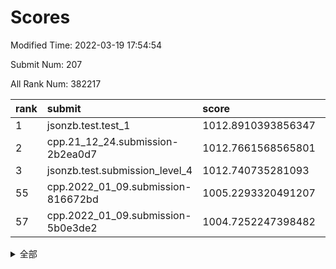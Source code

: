 # Scores

Modified Time: 2022-03-19 17:54:54

Submit Num: 207

All Rank Num: 382217

| rank |               submit               |       score        |       sigma        | pk_num |
| :--- | :--------------------------------- | :----------------- | :----------------- | :----- |
| 1    | jsonzb.test.test_1                 | 1012.8910393856347 | 0.773266506467547  | 7388   |
| 2    | cpp.21_12_24.submission-2b2ea0d7   | 1012.7661568565801 | 0.7916328628332897 | 7388   |
| 3    | jsonzb.test.submission_level_4     | 1012.740735281093  | 0.78560212785922   | 7387   |
| 55   | cpp.2022_01_09.submission-816672bd | 1005.2293320491207 | 0.7123804925294792 | 7382   |
| 57   | cpp.2022_01_09.submission-5b0e3de2 | 1004.7252247398482 | 0.7067728920077759 | 7388   |


<details>
<summary>全部</summary>

| rank |                 submit                 |       score        |       sigma        | pk_num |
| :--- | :------------------------------------- | :----------------- | :----------------- | :----- |
| 1    | jsonzb.test.test_1                     | 1012.8910393856347 | 0.773266506467547  | 7388   |
| 2    | cpp.21_12_24.submission-2b2ea0d7       | 1012.7661568565801 | 0.7916328628332897 | 7388   |
| 3    | jsonzb.test.submission_level_4         | 1012.740735281093  | 0.78560212785922   | 7387   |
| 4    | gobigger.level_3.submission_level_3_40 | 1012.1270429121128 | 0.7815198375135217 | 7383   |
| 5    | gobigger.level_3.submission_level_3_29 | 1011.8332073492587 | 0.7918098670866281 | 7380   |
| 6    | gobigger.level_3.submission_level_3_46 | 1011.5503167370626 | 0.7892453738453535 | 7383   |
| 7    | gobigger.level_3.submission_level_3_25 | 1011.4485792202687 | 0.7550258958178382 | 7380   |
| 8    | gobigger.level_3.submission_level_3_15 | 1011.2589586352819 | 0.7619862449641598 | 7388   |
| 9    | gobigger.level_3.submission_level_3_37 | 1011.1565908144745 | 0.7721462977555934 | 7387   |
| 10   | gobigger.level_3.submission_level_3_18 | 1010.9134743357728 | 0.7468374062432975 | 7387   |
| 11   | gobigger.level_3.submission_level_3_28 | 1010.8655509107203 | 0.7716102565790177 | 7394   |
| 12   | gobigger.level_3.submission_level_3_42 | 1010.836899270663  | 0.7659946618107567 | 7388   |
| 13   | gobigger.level_3.submission_level_3_34 | 1010.7990646161229 | 0.7568550067089006 | 7386   |
| 14   | gobigger.level_3.submission_level_3_43 | 1010.5817611376164 | 0.7664516747181354 | 7392   |
| 15   | gobigger.level_3.submission_level_3_44 | 1010.5123639437161 | 0.7483579030258791 | 7386   |
| 16   | gobigger.level_3.submission_level_3_20 | 1010.3717412206712 | 0.7442955242308208 | 7386   |
| 17   | gobigger.level_3.submission_level_3_7  | 1010.3235925590253 | 0.7513335494280688 | 7385   |
| 18   | gobigger.level_3.submission_level_3_27 | 1010.2831724654169 | 0.7607526087890746 | 7391   |
| 19   | gobigger.level_3.submission_level_3_5  | 1010.2713743026768 | 0.7689366075074218 | 7386   |
| 20   | gobigger.level_3.submission_level_3_19 | 1010.2650703984832 | 0.744084484950551  | 7384   |
| 21   | gobigger.level_3.submission_level_3_24 | 1010.2541366717102 | 0.8010837853162041 | 7386   |
| 22   | gobigger.level_3.submission_level_3_49 | 1010.2255160516551 | 0.7579828448264931 | 7388   |
| 23   | gobigger.level_3.submission_level_3_33 | 1010.2229528161298 | 0.7508576647875314 | 7388   |
| 24   | gobigger.level_3.submission_level_3_21 | 1010.2035537277847 | 0.7663198363213236 | 7390   |
| 25   | gobigger.level_3.submission_level_3_17 | 1010.1870909492659 | 0.769904323224858  | 7383   |
| 26   | gobigger.level_3.submission_level_3_36 | 1010.1813443914784 | 0.756495402470275  | 7378   |
| 27   | gobigger.level_3.submission_level_3_0  | 1010.0965474994119 | 0.7250693832427275 | 7388   |
| 28   | gobigger.level_3.submission_level_3_41 | 1010.0915439331508 | 0.7370554563935194 | 7385   |
| 29   | gobigger.level_3.submission_level_3_6  | 1010.0659213460232 | 0.7636224369396168 | 7389   |
| 30   | gobigger.level_3.submission_level_3_10 | 1010.0072150511224 | 0.7751717171326249 | 7382   |
| 31   | gobigger.level_3.submission_level_3_23 | 1009.9518852491605 | 0.7706836823205675 | 7385   |
| 32   | gobigger.level_3.submission_level_3_4  | 1009.8404148854023 | 0.7491581503740573 | 7388   |
| 33   | gobigger.level_3.submission_level_3_22 | 1009.833909052659  | 0.762096289238113  | 7383   |
| 34   | gobigger.level_3.submission_level_3_31 | 1009.8017171270918 | 0.7801158579912428 | 7386   |
| 35   | gobigger.level_3.submission_level_3_12 | 1009.8002702647676 | 0.755462871793909  | 7383   |
| 36   | gobigger.level_3.submission_level_3_35 | 1009.7736608622215 | 0.7475487788524211 | 7388   |
| 37   | gobigger.level_3.submission_level_3_26 | 1009.7619253108037 | 0.7717909299286281 | 7387   |
| 38   | gobigger.level_3.submission_level_3_30 | 1009.6838647574067 | 0.7611079900480408 | 7387   |
| 39   | gobigger.level_3.submission_level_3_45 | 1009.6609991553577 | 0.7505353873542974 | 7384   |
| 40   | gobigger.level_3.submission_level_3_14 | 1009.6427450937219 | 0.7593860186036501 | 7385   |
| 41   | gobigger.level_3.submission_level_3_2  | 1009.5592091084969 | 0.7666937509185751 | 7382   |
| 42   | gobigger.level_3.submission_level_3_9  | 1009.4785219382578 | 0.748826586172937  | 7384   |
| 43   | gobigger.level_3.submission_level_3_16 | 1009.3782264495005 | 0.7858619329978566 | 7386   |
| 44   | gobigger.level_3.submission_level_3_39 | 1009.3099585915276 | 0.7482030132159009 | 7388   |
| 45   | gobigger.level_3.submission_level_3_8  | 1009.1833510880008 | 0.7614316924185305 | 7387   |
| 46   | gobigger.level_3.submission_level_3_47 | 1009.1415937297514 | 0.7573153308497607 | 7388   |
| 47   | gobigger.level_3.submission_level_3_38 | 1008.9546924630052 | 0.7697064712439549 | 7390   |
| 48   | gobigger.level_3.submission_level_3_48 | 1008.9061182544409 | 0.7440317651164847 | 7383   |
| 49   | gobigger.level_3.submission_level_3_32 | 1008.8917135873214 | 0.7450195978689218 | 7382   |
| 50   | gobigger.level_3.submission_level_3_11 | 1008.8790763235039 | 0.7391444606505871 | 7382   |
| 51   | gobigger.level_3.submission_level_3_13 | 1008.8618627564242 | 0.7430130295100457 | 7385   |
| 52   | gobigger.level_3.submission_level_3_3  | 1008.6976870221819 | 0.761124065076089  | 7388   |
| 53   | gobigger.level_3.submission_level_3_1  | 1008.5374702729229 | 0.7503638666483285 | 7384   |
| 54   | gobigger.level_1.submission_level_1_25 | 1005.4263317886312 | 0.724920387357869  | 7387   |
| 55   | cpp.2022_01_09.submission-816672bd     | 1005.2293320491207 | 0.7123804925294792 | 7382   |
| 56   | gobigger.level_1.submission_level_1_5  | 1004.9794377984075 | 0.7222862762956357 | 7389   |
| 57   | cpp.2022_01_09.submission-5b0e3de2     | 1004.7252247398482 | 0.7067728920077759 | 7388   |
| 58   | gobigger.level_1.submission_level_1_46 | 1004.6894946254836 | 0.7163536437807768 | 7379   |
| 59   | gobigger.level_1.submission_level_1_43 | 1004.36639561119   | 0.7085959576642684 | 7390   |
| 60   | gobigger.level_1.submission_level_1_29 | 1004.351241798599  | 0.7206958817884341 | 7379   |
| 61   | gobigger.level_1.submission_level_1_7  | 1004.2610286392061 | 0.7287034667503044 | 7383   |
| 62   | gobigger.level_1.submission_level_1_34 | 1004.2427125363107 | 0.7230273240420722 | 7384   |
| 63   | gobigger.level_1.submission_level_1_20 | 1004.1394587983668 | 0.7162590531642934 | 7384   |
| 64   | gobigger.level_1.submission_level_1_49 | 1004.0846955510372 | 0.7115282527864835 | 7386   |
| 65   | gobigger.level_1.submission_level_1_3  | 1003.9091012957527 | 0.7308686765565146 | 7385   |
| 66   | gobigger.level_1.submission_level_1_44 | 1003.8669540672342 | 0.7310502854441725 | 7383   |
| 67   | gobigger.level_1.submission_level_1_14 | 1003.8277982902555 | 0.7179276243456125 | 7387   |
| 68   | gobigger.level_1.submission_level_1_36 | 1003.7981903765177 | 0.7231850848184113 | 7384   |
| 69   | gobigger.level_1.submission_level_1_16 | 1003.7517437749376 | 0.7300476034604714 | 7388   |
| 70   | gobigger.level_1.submission_level_1_6  | 1003.6775421194143 | 0.7160135867830406 | 7384   |
| 71   | gobigger.level_1.submission_level_1_28 | 1003.6701483757757 | 0.7267680353706489 | 7390   |
| 72   | gobigger.level_1.submission_level_1_26 | 1003.6610749930414 | 0.7199626782048515 | 7384   |
| 73   | gobigger.level_1.submission_level_1_35 | 1003.6599772868932 | 0.7154959288524956 | 7386   |
| 74   | gobigger.level_1.submission_level_1_23 | 1003.6158704481229 | 0.7094573589186308 | 7390   |
| 75   | gobigger.level_1.submission_level_1_45 | 1003.5857542042309 | 0.7060010208970106 | 7389   |
| 76   | gobigger.level_1.submission_level_1_41 | 1003.5625899711971 | 0.714468053565329  | 7386   |
| 77   | gobigger.level_1.submission_level_1_18 | 1003.535631987489  | 0.7106246450766319 | 7385   |
| 78   | gobigger.level_1.submission_level_1_2  | 1003.4675621125604 | 0.7172298125413803 | 7388   |
| 79   | gobigger.level_1.submission_level_1_1  | 1003.4042510255313 | 0.7267229929501331 | 7383   |
| 80   | gobigger.level_1.submission_level_1_32 | 1003.3816188966733 | 0.7119043631854032 | 7382   |
| 81   | gobigger.level_1.submission_level_1_42 | 1003.3666218845515 | 0.7122093326843286 | 7384   |
| 82   | gobigger.level_1.submission_level_1_24 | 1003.3421597927563 | 0.7146457777455976 | 7389   |
| 83   | gobigger.level_1.submission_level_1_38 | 1003.3028137535097 | 0.7051302979738232 | 7388   |
| 84   | gobigger.level_1.submission_level_1_37 | 1003.2584123371994 | 0.7101747419345646 | 7387   |
| 85   | gobigger.level_1.submission_level_1_17 | 1003.0650817747182 | 0.7125042129350113 | 7386   |
| 86   | gobigger.level_1.submission_level_1_13 | 1003.0569369349377 | 0.712142797651677  | 7386   |
| 87   | gobigger.level_1.submission_level_1_48 | 1003.0187443215523 | 0.7185632680815799 | 7384   |
| 88   | gobigger.level_1.submission_level_1_9  | 1002.9944485966732 | 0.716332319774837  | 7385   |
| 89   | gobigger.level_1.submission_level_1_11 | 1002.9776531050094 | 0.7161652675689338 | 7385   |
| 90   | gobigger.level_1.submission_level_1_10 | 1002.8649667011317 | 0.7251716406833376 | 7382   |
| 91   | gobigger.level_1.submission_level_1_0  | 1002.8513522953982 | 0.7182071530868858 | 7386   |
| 92   | gobigger.level_1.submission_level_1_47 | 1002.8475501996442 | 0.7162216813561807 | 7390   |
| 93   | gobigger.level_1.submission_level_1_8  | 1002.7932415009299 | 0.7218063039224631 | 7389   |
| 94   | gobigger.level_1.submission_level_1_22 | 1002.7570665303614 | 0.7091941362175007 | 7381   |
| 95   | gobigger.level_1.submission_level_1_21 | 1002.6911805363604 | 0.7195193121688197 | 7390   |
| 96   | gobigger.level_1.submission_level_1_33 | 1002.674720330013  | 0.7199210995461102 | 7386   |
| 97   | gobigger.level_1.submission_level_1_4  | 1002.609731717878  | 0.7184592630463358 | 7387   |
| 98   | gobigger.level_1.submission_level_1_12 | 1002.6066918743966 | 0.716359878931037  | 7387   |
| 99   | gobigger.level_1.submission_level_1_40 | 1002.5573284401031 | 0.7205028431997863 | 7389   |
| 100  | gobigger.level_1.submission_level_1_15 | 1002.4696641274023 | 0.7195273628841755 | 7381   |
| 101  | gobigger.level_1.submission_level_1_39 | 1002.4516674620932 | 0.7272108894501786 | 7383   |
| 102  | gobigger.level_1.submission_level_1_31 | 1002.3752389134381 | 0.7197665226591144 | 7386   |
| 103  | gobigger.level_1.submission_level_1_27 | 1002.2728880673784 | 0.7138567045343788 | 7388   |
| 104  | gobigger.level_1.submission_level_1_30 | 1002.1122287383618 | 0.7221940590843887 | 7384   |
| 105  | gobigger.level_1.submission_level_1_19 | 1001.8694449819368 | 0.7065512732510728 | 7385   |
| 106  | gobigger.random.submission_random_8    | 997.6647539501587  | 0.6992446161226334 | 7389   |
| 107  | gobigger.random.submission_random_2    | 997.6220131368751  | 0.7181210880305424 | 7389   |
| 108  | gobigger.random.submission_random_16   | 997.4363033870771  | 0.7051057447568095 | 7384   |
| 109  | gobigger.random.submission_random_3    | 997.240444520556   | 0.70197721924076   | 7388   |
| 110  | gobigger.random.submission_random_28   | 997.2052366248023  | 0.7119221081512278 | 7386   |
| 111  | gobigger.random.submission_random_22   | 996.9607525708418  | 0.7025379118148329 | 7388   |
| 112  | gobigger.random.submission_random_13   | 996.9306793038869  | 0.7231554793296568 | 7383   |
| 113  | gobigger.random.submission_random_36   | 996.8486668126427  | 0.703238236499875  | 7386   |
| 114  | gobigger.random.submission_random_33   | 996.7010919460198  | 0.7110102638746794 | 7388   |
| 115  | gobigger.random.submission_random_5    | 996.6892241681651  | 0.7162074229717893 | 7391   |
| 116  | gobigger.random.submission_random_26   | 996.6117504828215  | 0.7151461441664727 | 7386   |
| 117  | gobigger.random.submission_random_48   | 996.6070996748706  | 0.7084920814876302 | 7384   |
| 118  | gobigger.random.submission_random_15   | 996.5034579519028  | 0.7179131106560175 | 7386   |
| 119  | gobigger.random.submission_random_42   | 996.488239242017   | 0.7143432582964235 | 7386   |
| 120  | gobigger.random.submission_random_0    | 996.345940172581   | 0.7168767980380905 | 7390   |
| 121  | gobigger.random.submission_random_1    | 996.3275702408711  | 0.7086855376666378 | 7392   |
| 122  | gobigger.random.submission_random_9    | 996.1734372543751  | 0.7054428318282059 | 7384   |
| 123  | gobigger.random.submission_random_31   | 996.0444069672482  | 0.7147223902671411 | 7391   |
| 124  | gobigger.random.submission_random_23   | 996.0400906666198  | 0.7358908364130756 | 7381   |
| 125  | gobigger.random.submission_random_49   | 996.0134109138559  | 0.7025034888154611 | 7384   |
| 126  | gobigger.random.submission_random_37   | 995.9993669575896  | 0.7188676762208416 | 7387   |
| 127  | gobigger.random.submission_random_18   | 995.9986463070294  | 0.713358685627747  | 7385   |
| 128  | gobigger.random.submission_random_20   | 995.9761172518508  | 0.7081104845289359 | 7390   |
| 129  | gobigger.random.submission_random_17   | 995.9406781298229  | 0.7131356666177763 | 7384   |
| 130  | gobigger.random.submission_random_39   | 995.9080293791762  | 0.7142365346794273 | 7384   |
| 131  | gobigger.random.submission_random_45   | 995.8993821762832  | 0.7239365711670643 | 7386   |
| 132  | gobigger.random.submission_random_46   | 995.8977105373344  | 0.7239097745469145 | 7388   |
| 133  | gobigger.random.submission_random_38   | 995.7575179184524  | 0.7228788848237612 | 7387   |
| 134  | gobigger.random.submission_random_12   | 995.753080861184   | 0.7188131156873634 | 7387   |
| 135  | gobigger.random.submission_random_43   | 995.7462228957908  | 0.7154831105499659 | 7388   |
| 136  | gobigger.random.submission_random_47   | 995.6991865878792  | 0.7118540454276334 | 7384   |
| 137  | gobigger.random.submission_random_11   | 995.6904928552065  | 0.7000764576491477 | 7380   |
| 138  | gobigger.random.submission_random_30   | 995.6883764646037  | 0.7104860184699916 | 7386   |
| 139  | gobigger.random.submission_random_24   | 995.6573161166134  | 0.7118469446181511 | 7386   |
| 140  | gobigger.random.submission_random_41   | 995.5397485907791  | 0.7115838199839691 | 7383   |
| 141  | gobigger.random.submission_random_7    | 995.5344963174645  | 0.7223570757943067 | 7383   |
| 142  | gobigger.random.submission_random_44   | 995.4926739223871  | 0.7262233812273402 | 7387   |
| 143  | gobigger.random.submission_random_6    | 995.4888238883283  | 0.6987865531658501 | 7383   |
| 144  | gobigger.random.submission_random_10   | 995.4440224446546  | 0.7039156288284387 | 7387   |
| 145  | gobigger.random.submission_random_34   | 995.435801534624   | 0.7180299554213748 | 7383   |
| 146  | gobigger.random.submission_random_40   | 995.3808797217841  | 0.7324607930573427 | 7387   |
| 147  | gobigger.random.submission_random_27   | 995.1971930322352  | 0.712389291090084  | 7389   |
| 148  | gobigger.random.submission_random_14   | 995.0905149861576  | 0.7178280892489562 | 7383   |
| 149  | gobigger.random.submission_random_25   | 995.0794471667306  | 0.7050052869489243 | 7379   |
| 150  | gobigger.random.submission_random_21   | 995.0454684569448  | 0.7261608665421041 | 7383   |
| 151  | gobigger.random.submission_random_29   | 994.8018273137435  | 0.698309141178005  | 7385   |
| 152  | gobigger.random.submission_random_32   | 994.7310326119351  | 0.7227101784120417 | 7380   |
| 153  | gobigger.random.submission_random_4    | 994.7265855649764  | 0.734109977171659  | 7390   |
| 154  | gobigger.random.submission_random_35   | 994.7135579337287  | 0.7212028837685315 | 7389   |
| 155  | gobigger.random.submission_random_19   | 994.5947027532935  | 0.7230840381642369 | 7381   |
| 156  | gobigger.level_2.submission_level_2_28 | 994.424928496886   | 0.7337116405690198 | 7387   |
| 157  | gobigger.level_2.submission_level_2_34 | 993.5419780375067  | 0.7556951042544114 | 7388   |
| 158  | gobigger.level_2.submission_level_2_38 | 993.5388467200315  | 0.7329016391719201 | 7385   |
| 159  | gobigger.level_2.submission_level_2_5  | 993.239592815964   | 0.7310413550568867 | 7382   |
| 160  | gobigger.level_2.submission_level_2_35 | 993.0647918437836  | 0.7435021913218619 | 7386   |
| 161  | gobigger.level_2.submission_level_2_30 | 992.9704716169758  | 0.7349666179091138 | 7390   |
| 162  | gobigger.level_2.submission_level_2_29 | 992.9158560733744  | 0.756595546767209  | 7386   |
| 163  | gobigger.level_2.submission_level_2_45 | 992.8744376480041  | 0.7304402590239076 | 7386   |
| 164  | gobigger.level_2.submission_level_2_49 | 992.8274267466021  | 0.7504665179486814 | 7389   |
| 165  | gobigger.level_2.submission_level_2_22 | 992.8120731699167  | 0.7391402073623112 | 7392   |
| 166  | gobigger.level_2.submission_level_2_25 | 992.513575586132   | 0.7640542052183871 | 7384   |
| 167  | gobigger.level_2.submission_level_2_41 | 992.483449640222   | 0.7516142052717174 | 7388   |
| 168  | gobigger.level_2.submission_level_2_15 | 992.4510446351559  | 0.7637375702301875 | 7389   |
| 169  | gobigger.level_2.submission_level_2_39 | 992.3123778231353  | 0.7469319316386599 | 7386   |
| 170  | gobigger.level_2.submission_level_2_32 | 992.2191551020422  | 0.7579432238483226 | 7384   |
| 171  | gobigger.level_2.submission_level_2_47 | 992.201557265744   | 0.7521295211293242 | 7387   |
| 172  | gobigger.level_2.submission_level_2_8  | 992.1714847229047  | 0.7469979068523278 | 7386   |
| 173  | gobigger.level_2.submission_level_2_13 | 992.1512737760814  | 0.751369591086581  | 7382   |
| 174  | gobigger.level_2.submission_level_2_16 | 992.0458513041673  | 0.7577404967221243 | 7394   |
| 175  | gobigger.level_2.submission_level_2_46 | 992.0354026390254  | 0.748278414229325  | 7384   |
| 176  | gobigger.level_2.submission_level_2_11 | 992.0067514420739  | 0.748372038229234  | 7389   |
| 177  | gobigger.level_2.submission_level_2_2  | 991.9382330417212  | 0.7317607719884883 | 7387   |
| 178  | gobigger.level_2.submission_level_2_4  | 991.928451670028   | 0.7260515698890204 | 7383   |
| 179  | gobigger.level_2.submission_level_2_33 | 991.9057403258662  | 0.7376090361150903 | 7391   |
| 180  | gobigger.level_2.submission_level_2_26 | 991.8980219571596  | 0.7429447119772723 | 7383   |
| 181  | gobigger.level_2.submission_level_2_42 | 991.8573845429469  | 0.7353955370923945 | 7386   |
| 182  | gobigger.level_2.submission_level_2_36 | 991.8478251582618  | 0.7297931970872709 | 7393   |
| 183  | gobigger.level_2.submission_level_2_10 | 991.8320252545893  | 0.7404720307913423 | 7387   |
| 184  | gobigger.level_2.submission_level_2_19 | 991.819973124351   | 0.7516524400703727 | 7393   |
| 185  | gobigger.level_2.submission_level_2_18 | 991.7804868259459  | 0.7662260441920195 | 7385   |
| 186  | gobigger.level_2.submission_level_2_1  | 991.7796710087325  | 0.7390697753217303 | 7388   |
| 187  | gobigger.level_2.submission_level_2_3  | 991.7480661402782  | 0.7590908940700114 | 7381   |
| 188  | gobigger.level_2.submission_level_2_9  | 991.694390587624   | 0.7717165137022597 | 7388   |
| 189  | gobigger.level_2.submission_level_2_6  | 991.6587539173432  | 0.7334157984007014 | 7380   |
| 190  | gobigger.level_2.submission_level_2_31 | 991.644107939358   | 0.7448384140654315 | 7384   |
| 191  | gobigger.level_2.submission_level_2_7  | 991.6105110830855  | 0.7613700859420724 | 7378   |
| 192  | gobigger.level_2.submission_level_2_37 | 991.5793768073173  | 0.7470171373752326 | 7384   |
| 193  | gobigger.level_2.submission_level_2_48 | 991.5471668532825  | 0.7576432020467601 | 7387   |
| 194  | gobigger.level_2.submission_level_2_17 | 991.4569687112241  | 0.7572600851212868 | 7385   |
| 195  | gobigger.level_2.submission_level_2_40 | 991.3517251302812  | 0.7616037207828646 | 7385   |
| 196  | gobigger.level_2.submission_level_2_23 | 991.3210448791073  | 0.7498391774764324 | 7387   |
| 197  | gobigger.level_2.submission_level_2_44 | 991.2969667120317  | 0.7588054512412563 | 7389   |
| 198  | gobigger.level_2.submission_level_2_21 | 991.2041765098825  | 0.7614307988075656 | 7379   |
| 199  | gobigger.level_2.submission_level_2_20 | 991.1902486206776  | 0.7524017048957637 | 7382   |
| 200  | gobigger.level_2.submission_level_2_14 | 991.079045017261   | 0.7604591538981319 | 7387   |
| 201  | gobigger.level_2.submission_level_2_24 | 991.065950126978   | 0.755487066766782  | 7387   |
| 202  | gobigger.level_2.submission_level_2_43 | 990.9687124406205  | 0.7420299214007562 | 7388   |
| 203  | gobigger.level_2.submission_level_2_0  | 990.6623011229719  | 0.7602567130744097 | 7386   |
| 204  | gobigger.level_2.submission_level_2_27 | 990.6230547020443  | 0.7610125047179739 | 7387   |
| 205  | gobigger.level_2.submission_level_2_12 | 990.5965373326283  | 0.7720151399914323 | 7377   |
| 206  | gobigger.none.submission_none_0        | 977.2705821296418  | 1.3358976474012    | 7391   |
| 207  | gobigger.none.submission_none_1        | 975.0458279277431  | 1.5590065645080802 | 7385   |

</details>